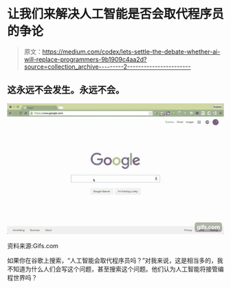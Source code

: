 # 让我们来解决人工智能是否会取代程序员的争论

> 原文：<https://medium.com/codex/lets-settle-the-debate-whether-ai-will-replace-programmers-9b1909c4aa2d?source=collection_archive---------2----------------------->

## 这永远不会发生。永远不会。

![](img/e8b2907c90e8463ed235d9146dd398f3.png)

资料来源:Gifs.com

如果你在谷歌上搜索，“人工智能会取代程序员吗？”对我来说，这是相当多的，我不知道为什么人们会写这个问题，甚至搜索这个问题。他们认为人工智能将接管编程世界吗？
